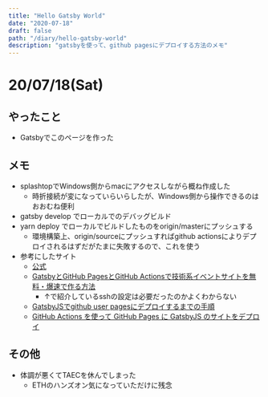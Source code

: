 ```yaml
---
title: "Hello Gatsby World"
date: "2020-07-18"
draft: false
path: "/diary/hello-gatsby-world"
description: "gatsbyを使って、github pagesにデプロイする方法のメモ"
---
```


# 20/07/18(Sat)

## やったこと

+ Gatsbyでこのページを作った

## メモ

+ splashtopでWindows側からmacにアクセスしながら概ね作成した
  + 時折接続が変になっていらいらしたが、Windows側から操作できるのはおおむね便利
+ gatsby develop でローカルでのデバッグビルド
+ yarn deploy でローカルでビルドしたものをorigin/masterにプッシュする
  + 環境構築上、origin/sourceにプッシュすればgithub actionsによりデプロイされるはずだがたまに失敗するので、これを使う
+ 参考にしたサイト
  + [公式](https://www.gatsbyjs.org/)
  + [GatsbyとGitHub PagesとGitHub Actionsで技術系イベントサイトを無料・爆速で作る方法](https://qiita.com/uedayou/items/903f44a8dd251463ce59#%E3%82%B5%E3%82%A4%E3%83%88%E5%85%AC%E9%96%8B)
     + ↑で紹介しているsshの設定は必要だったのかよくわからない
  + [GatsbyJSでgithub user pagesにデプロイするまでの手順](http://makotottn.hatenablog.com/entry/2018/01/04/201752)
  + [GitHub Actions を使って GitHub Pages に GatsbyJS のサイトをデプロイ](https://ks6088ts.github.io/20200307-gatsby-get-started/)
  

## その他

+ 体調が悪くてTAECを休んでしまった
  + ETHのハンズオン気になっていただけに残念
